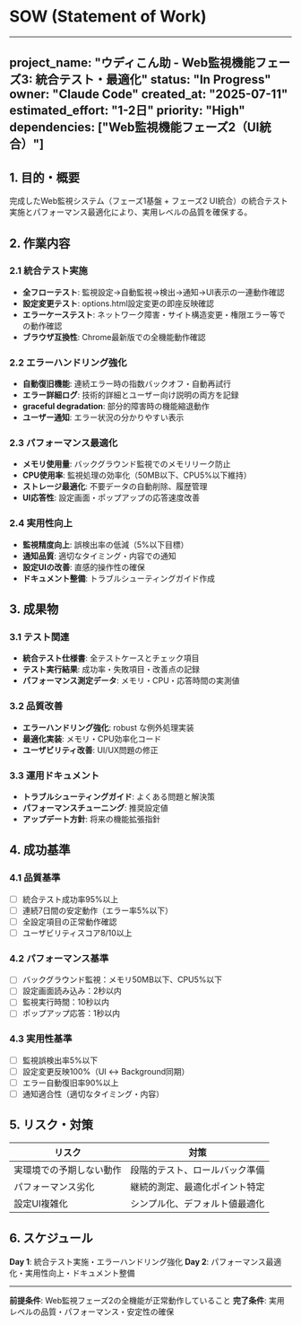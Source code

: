 # SOW (Statement of Work)

---
project_name: "ウディこん助 - Web監視機能フェーズ3: 統合テスト・最適化"
status: "In Progress"
owner: "Claude Code"
created_at: "2025-07-11"
estimated_effort: "1-2日"
priority: "High"
dependencies: ["Web監視機能フェーズ2（UI統合）"]
---

## 1. 目的・概要

完成したWeb監視システム（フェーズ1基盤 + フェーズ2 UI統合）の統合テスト実施とパフォーマンス最適化により、実用レベルの品質を確保する。

## 2. 作業内容

### 2.1 統合テスト実施
- **全フローテスト**: 監視設定→自動監視→検出→通知→UI表示の一連動作確認
- **設定変更テスト**: options.html設定変更の即座反映確認
- **エラーケーステスト**: ネットワーク障害・サイト構造変更・権限エラー等での動作確認
- **ブラウザ互換性**: Chrome最新版での全機能動作確認

### 2.2 エラーハンドリング強化
- **自動復旧機能**: 連続エラー時の指数バックオフ・自動再試行
- **エラー詳細ログ**: 技術的詳細とユーザー向け説明の両方を記録
- **graceful degradation**: 部分的障害時の機能縮退動作
- **ユーザー通知**: エラー状況の分かりやすい表示

### 2.3 パフォーマンス最適化
- **メモリ使用量**: バックグラウンド監視でのメモリリーク防止
- **CPU使用率**: 監視処理の効率化（50MB以下、CPU5%以下維持）
- **ストレージ最適化**: 不要データの自動削除、履歴管理
- **UI応答性**: 設定画面・ポップアップの応答速度改善

### 2.4 実用性向上
- **監視精度向上**: 誤検出率の低減（5%以下目標）
- **通知品質**: 適切なタイミング・内容での通知
- **設定UIの改善**: 直感的操作性の確保
- **ドキュメント整備**: トラブルシューティングガイド作成

## 3. 成果物

### 3.1 テスト関連
- **統合テスト仕様書**: 全テストケースとチェック項目
- **テスト実行結果**: 成功率・失敗項目・改善点の記録
- **パフォーマンス測定データ**: メモリ・CPU・応答時間の実測値

### 3.2 品質改善
- **エラーハンドリング強化**: robust な例外処理実装
- **最適化実装**: メモリ・CPU効率化コード
- **ユーザビリティ改善**: UI/UX問題の修正

### 3.3 運用ドキュメント
- **トラブルシューティングガイド**: よくある問題と解決策
- **パフォーマンスチューニング**: 推奨設定値
- **アップデート方針**: 将来の機能拡張指針

## 4. 成功基準

### 4.1 品質基準
- [ ] 統合テスト成功率95%以上
- [ ] 連続7日間の安定動作（エラー率5%以下）
- [ ] 全設定項目の正常動作確認
- [ ] ユーザビリティスコア8/10以上

### 4.2 パフォーマンス基準
- [ ] バックグラウンド監視：メモリ50MB以下、CPU5%以下
- [ ] 設定画面読み込み：2秒以内
- [ ] 監視実行時間：10秒以内
- [ ] ポップアップ応答：1秒以内

### 4.3 実用性基準
- [ ] 監視誤検出率5%以下
- [ ] 設定変更反映100%（UI ↔ Background同期）
- [ ] エラー自動復旧率90%以上
- [ ] 通知適合性（適切なタイミング・内容）

## 5. リスク・対策

| リスク | 対策 |
|--------|------|
| 実環境での予期しない動作 | 段階的テスト、ロールバック準備 |
| パフォーマンス劣化 | 継続的測定、最適化ポイント特定 |
| 設定UI複雑化 | シンプル化、デフォルト値最適化 |

## 6. スケジュール

**Day 1**: 統合テスト実施・エラーハンドリング強化
**Day 2**: パフォーマンス最適化・実用性向上・ドキュメント整備

---

**前提条件**: Web監視フェーズ2の全機能が正常動作していること
**完了条件**: 実用レベルの品質・パフォーマンス・安定性の確保